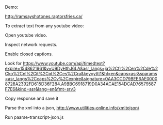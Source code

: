 Demo:

http://ramsayshotones.raptorsfries.ca/

To extract text from any youtube video:

Open youtube video.

Inspect network requests.

Enable closed captions.

Look for https://www.youtube.com/api/timedtext?expire=1548621961&v=U9DyHthJ6LA&asr_langs=ja%2Cfr%2Cen%2Cde%2Cko%2Cnl%2Cit%2Cpt%2Ces%2Cru&key=yttt1&hl=en&caps=asr&sparams=asr_langs%2Ccaps%2Cv%2Cexpire&signature=0AA3CCD79BEE6AE00008728A2392FD615D36F284.A9BBC6918719D0A34ACAE154DCAD76579587F7E6&kind=asr&lang=en&fmt=srv3

Copy response and save it

Parse the xml into a json, http://www.utilities-online.info/xmltojson/

Run paarse-transcript-json.js

